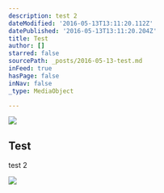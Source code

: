 ```yaml
---
description: test 2
dateModified: '2016-05-13T13:11:20.112Z'
datePublished: '2016-05-13T13:11:20.204Z'
title: Test
author: []
starred: false
sourcePath: _posts/2016-05-13-test.md
inFeed: true
hasPage: false
inNav: false
_type: MediaObject

---
```

<article style=""><img src="https://the-grid-user-content.s3-us-west-2.amazonaws.com/953aeb28-e3be-496c-b33b-58eeeda5fed7.gif" /><h1>Test</h1><p>test 2</p></article>

![](https://the-grid-user-content.s3-us-west-2.amazonaws.com/46e3170f-4fa3-4dd0-89fa-cdec7d30d5b5.png)